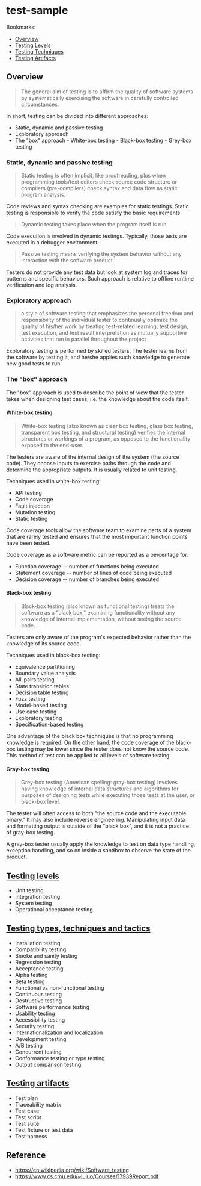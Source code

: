 # test-sample

Bookmarks:

- [Overview](#Overview)
- [Testing Levels](#Testing-levels)
- [Testing Techniques](#testing-types-techniques-and-tactics)
- [Testing Artifacts](#testing-artifacts)

## Overview

> The general aim of testing is to affirm the quality of software systems by systematically exercising the software in carefully controlled circumstances.

In short, testing can be divided into different approaches:

- Static, dynamic and passive testing
- Exploratory approach
- The "box" approach
        - White-box testing
        - Black-box testing
        - Grey-box testing

### Static, dynamic and passive testing

> Static testing is often implicit, like proofreading, plus when programming tools/text editors check source code structure or compilers (pre-compilers) check syntax and data flow as static program analysis.

Code reviews and syntax checking are examples for static testings. Static testing is responsible to verify the code satisfy the basic requirements.

> Dynamic testing takes place when the program itself is run.

Code execution is involved in dynamic testings. Typically, those tests are executed in a debugger environment.

> Passive testing means verifying the system behavior without any interaction with the software product.

Testers do not provide any test data but look at system log and traces for patterns and specific behaviors. Such approach is relative to offline runtime verification and log analysis.

### Exploratory approach

> a style of software testing that emphasizes the personal freedom and responsibility of the individual tester to continually optimize the quality of his/her work by treating test-related learning, test design, test execution, and test result interpretation as mutually supportive activities that run in parallel throughout the project

Exploratory testing is performed by skilled testers. The tester learns from the software by testing it, and he/she applies such knowledge to generate new good tests to run.

### The "box" approach

The "box" approach is used to describe the point of view that the tester takes when designing test cases, i.e. the knowledge about the code itself.

#### White-box testing

> White-box testing (also known as clear box testing, glass box testing, transparent box testing, and structural testing) verifies the internal structures or workings of a program, as opposed to the functionality exposed to the end-user.

The testers are aware of the internal design of the system (the source code). They choose inputs to exercise paths through the code and determine the appropriate outputs. It is usually related to unit testing.

[//]: # "Include following testing into testing techniques"

Techniques used in white-box testing:

- API testing
- Code coverage
- Fault injection
- Mutation testing
- Static testing

Code coverage tools allow the software team to examine parts of a system that are rarely tested and ensures that the most important function points have been tested.

Code coverage as a software metric can be reported as a percentage for:

- Function coverage -- number of functions being executed
- Statement coverage -- number of lines of code being executed
- Decision coverage -- number of branches being executed

#### Black-box testing

> Black-box testing (also known as functional testing) treats the software as a "black box," examining functionality without any knowledge of internal implementation, without seeing the source code.

Testers are only aware of the program's expected behavior rather than the knowledge of its source code.

[//]: # "Include following testing into testing techniques"

Techniques used in black-box testing:

- Equivalence partitioning
- Boundary value analysis
- All-pairs testing
- State transition tables
- Decision table testing
- Fuzz testing
- Model-based testing
- Use case testing
- Exploratory testing
- Specification-based testing

One advantage of the black box techniques is that no programming knowledge is required. On the other hand, the code coverage of the black-box testing may be lower since the tester does not know the source code. This method of test can be applied to all levels of software testing.

#### Gray-box testing

> Grey-box testing (American spelling: gray-box testing) involves having knowledge of internal data structures and algorithms for purposes of designing tests while executing those tests at the user, or black-box level.

The tester will often access to both "the source code and the executable binary." It may also include reverse engineering. Manipulating input data and formatting output is outside of the "black box", and it is not a practice of gray-box testing. 

A gray-box tester usually apply the knowledge to test on data type handling, exception handling, and so on inside a sandbox to observe the state of the product.

## [Testing levels](/test_level)

- Unit testing
- Integration testing
- System testing
- Operational acceptance testing

## [Testing types, techniques and tactics](/test_techniques)

- Installation testing
- Compatibility testing
- Smoke and sanity testing
- Regression testing
- Acceptance testing
- Alpha testing
- Beta testing
- Functional vs non-functional testing
- Continuous testing
- Destructive testing
- Software performance testing
- Usability testing
- Accessibility testing
- Security testing
- Internationalization and localization
- Development testing
- A/B testing
- Concurrent testing
- Conformance testing or type testing
- Output comparison testing

## [Testing artifacts](/test_artifacts)

- Test plan
- Traceability matrix
- Test case
- Test script
- Test suite
- Test fixture or test data
- Test harness

## Reference

- <https://en.wikipedia.org/wiki/Software_testing>
- <https://www.cs.cmu.edu/~luluo/Courses/17939Report.pdf>

